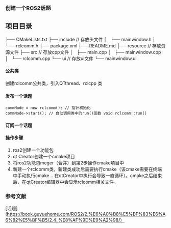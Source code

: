 ### 创建一个ROS2话题


## 项目目录
├── CMakeLists.txt
├── include     // 存放头文件
│   ├── mainwindow.h
│   └── rclcomm.h
├── package.xml
├── README.md
├── resource // 存放资源文件
├── src // 存放cpp文件
│   ├── main.cpp
│   ├── mainwindow.cpp
│   └── rclcomm.cpp
└── ui // 存放ui文件
    └── mainwindow.ui


#### 公共类
创建rclcomm公共类，引入QTthread、rclcpp 类

#### 发布一个话题
    commNode = new rclcomm(); // 指针初始化
    commNode->start(); // 自动调用类中的run()函数 void rclcomm::run()

#### 订阅一个话题


#### 操作步骤
1. ros2创建一个功能包
2. qt Creator创建一个cmake项目
3. 将ros2功能包meger（合并）到第2步操作cmake项目中
4. 新建一个rclcomm类，新建类成功后需要执行cmake（该cmake需要在终端中手动执行cmake ..
在qtCreator中执行会导致一直循环）。cmake之后结束后，在qtCreator编辑器中会显示rclcomm相关文件。


### 参考文献
[话题](https://book.guyuehome.com/ROS2/2.%E6%A0%B8%E5%BF%83%E6%A6%82%E5%BF%B5/2.4_%E8%AF%9D%E9%A2%98/）
